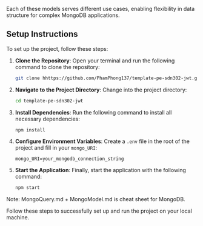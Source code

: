 Each of these models serves different use cases, enabling flexibility in data structure for complex MongoDB applications.

## Setup Instructions

To set up the project, follow these steps:

1. **Clone the Repository**:
   Open your terminal and run the following command to clone the repository:
   ```bash
   git clone hhttps://github.com/PhamPhong137/template-pe-sdn302-jwt.git
   ```

2. **Navigate to the Project Directory**:
   Change into the project directory:
   ```bash
   cd template-pe-sdn302-jwt
   ```

3. **Install Dependencies**:
   Run the following command to install all necessary dependencies:
   ```bash
   npm install
   ```

4. **Configure Environment Variables**:
   Create a `.env` file in the root of the project and fill in your `mongo_URI`:
   ```env
   mongo_URI=your_mongodb_connection_string
   ```

5. **Start the Application**:
   Finally, start the application with the following command:
   ```bash
   npm start
   ```
Note: MongoQuery.md + MongoModel.md is cheat sheet for MongoDB.


Follow these steps to successfully set up and run the project on your local machine.